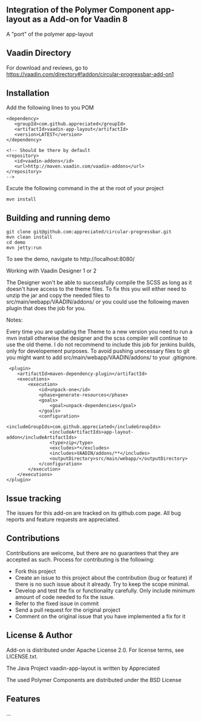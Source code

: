 ## Integration of the Polymer Component app-layout as a Add-on for Vaadin 8
A "port" of the polymer app-layout

## Vaadin Directory

For download and reviews, go to https://vaadin.com/directory#!addon/circular-progressbar-add-on1

## Installation

Add the following lines to you POM
```
<dependency>
   <groupId>com.github.appreciated</groupId>
   <artifactId>vaadin-app-layout</artifactId>
   <version>LATEST</version>
</dependency>

<!-- Should be there by default
<repository>
   <id>vaadin-addons</id>
   <url>http://maven.vaadin.com/vaadin-addons</url>
</repository> 
--> 
```

Excute the following command in the at the root of your project
```
mvn install
```

## Building and running demo
```
git clone git@github.com:appreciated/circular-progressbar.git
mvn clean install
cd demo
mvn jetty:run
```

To see the demo, navigate to http://localhost:8080/

Working with Vaadin Designer 1 or 2

The Designer won't be able to successfully compile the SCSS as long as it doesn't have access to the theme files. To fix this you will either need to unzip the jar and copy the needed files to src/main/webapp/VAADIN/addons/ or you could use the following maven plugin that does the job for you.

Notes:

Every time you are updating the Theme to a new version you need to run a mvn install otherwise the designer and the scss compiler will continue to use the old theme.
I do not recommend to include this job for jenkins builds, only for developement purposes.
To avoid pushing unecessary files to git you might want to add src/main/webapp/VAADIN/addons/ to your .gitignore.
````
 <plugin>
    <artifactId>maven-dependency-plugin</artifactId>
    <executions>
        <execution>
            <id>unpack-one</id>
            <phase>generate-resources</phase>
            <goals>
                <goal>unpack-dependencies</goal>
            </goals>
            <configuration>
                <includeGroupIds>com.github.appreciated</includeGroupIds>
                <includeArtifactIds>app-layout-addon</includeArtifactIds>
                <type>zip</type>
                <excludes>*</excludes>
                <includes>VAADIN/addons/**</includes>
                <outputDirectory>src/main/webapp/</outputDirectory>
            </configuration>
        </execution>
    </executions>
</plugin>
````

## Issue tracking

The issues for this add-on are tracked on its github.com page. All bug reports and feature requests are appreciated. 

## Contributions

Contributions are welcome, but there are no guarantees that they are accepted as such. Process for contributing is the following:
- Fork this project
- Create an issue to this project about the contribution (bug or feature) if there is no such issue about it already. Try to keep the scope minimal.
- Develop and test the fix or functionality carefully. Only include minimum amount of code needed to fix the issue.
- Refer to the fixed issue in commit
- Send a pull request for the original project
- Comment on the original issue that you have implemented a fix for it

## License & Author

Add-on is distributed under Apache License 2.0. For license terms, see LICENSE.txt.

The Java Project vaadin-app-layout is written by Appreciated 

The used Polymer Components are distributed under the BSD License

## Features

...
